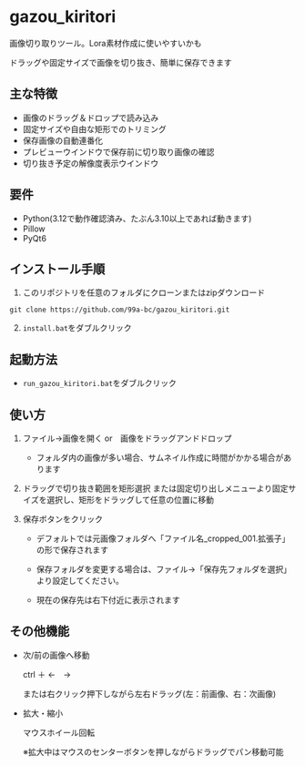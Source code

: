 # gazou_kiritori
画像切り取りツール。Lora素材作成に使いやすいかも

ドラッグや固定サイズで画像を切り抜き、簡単に保存できます



## 主な特徴
- 画像のドラッグ＆ドロップで読み込み
- 固定サイズや自由な矩形でのトリミング
- 保存画像の自動連番化
- プレビューウインドウで保存前に切り取り画像の確認
- 切り抜き予定の解像度表示ウインドウ


## 要件
- Python(3.12で動作確認済み、たぶん3.10以上であれば動きます)
- Pillow
- PyQt6 

## インストール手順
1. このリポジトリを任意のフォルダにクローンまたはzipダウンロード

```
git clone https://github.com/99a-bc/gazou_kiritori.git
```

2. `install.bat`をダブルクリック


## 起動方法
- `run_gazou_kiritori.bat`をダブルクリック


## 使い方
1. ファイル→画像を開く or　画像をドラッグアンドドロップ
   
   - フォルダ内の画像が多い場合、サムネイル作成に時間がかかる場合があります

2. ドラッグで切り抜き範囲を矩形選択
   または固定切り出しメニューより固定サイズを選択し、矩形をドラッグして任意の位置に移動

5. 保存ボタンをクリック

   - デフォルトでは元画像フォルダへ「ファイル名_cropped_001.拡張子」の形で保存されます

   - 保存フォルダを変更する場合は、ファイル→「保存先フォルダを選択」より設定してください。

   - 現在の保存先は右下付近に表示されます



## その他機能

- 次/前の画像へ移動

  ctrl ＋ ←　→

  または右クリック押下しながら左右ドラッグ(左：前画像、右：次画像)

- 拡大・縮小

  マウスホイール回転
  
  ※拡大中はマウスのセンターボタンを押しながらドラッグでパン移動可能




